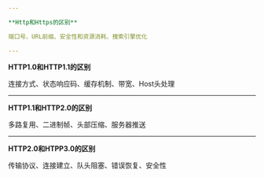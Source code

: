 ```yaml
---

**Http和Https的区别**

端口号、URL前缀、安全性和资源消耗、搜索引擎优化

---
```


**HTTP1.0和HTTP1.1的区别**

连接方式、状态响应码、缓存机制、带宽、Host头处理

---

**HTTP1.1和HTTP2.0的区别**

多路复用、二进制帧、头部压缩、服务器推送

---

**HTTP2.0和HTPP3.0的区别**

传输协议、连接建立、队头阻塞、错误恢复、安全性